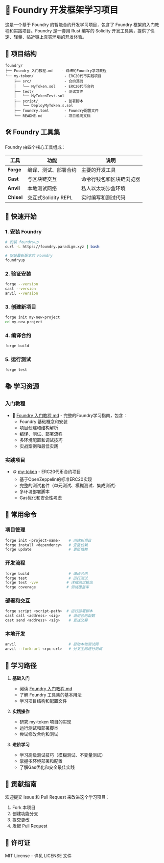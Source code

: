 # 🧪 Foundry 开发框架学习项目

这是一个基于 Foundry 的智能合约开发学习项目，包含了 Foundry 框架的入门教程和实践项目。Foundry 是一套用 Rust 编写的 Solidity 开发工具集，提供了快速、轻量、贴近链上真实环境的开发体验。

## 📁 项目结构

```
foundry/
├── Foundry 入门教程.md    - 详细的Foundry学习教程
└── my-token/              - ERC20代币实践项目
    ├── src/               - 合约源码
    │   └── MyToken.sol    - ERC20代币合约
    ├── test/              - 测试文件
    │   └── MyTokenTest.sol
    ├── script/            - 部署脚本
    │   └── DeployMyToken.s.sol
    ├── foundry.toml       - Foundry配置文件
    └── README.md          - 项目说明文档
```

## 🛠️ Foundry 工具集

Foundry 由四个核心工具组成：

| 工具 | 功能 | 说明 |
|------|------|------|
| **Forge** | 编译、测试、部署合约 | 主要的开发工具 |
| **Cast** | 与区块链交互 | 命令行钱包和区块链浏览器 |
| **Anvil** | 本地测试网络 | 私人以太坊沙盒环境 |
| **Chisel** | 交互式Solidity REPL | 实时编写和测试代码 |

## 🚀 快速开始

### 1. 安装 Foundry

```bash
# 安装 foundryup
curl -L https://foundry.paradigm.xyz | bash

# 安装最新版本的 Foundry
foundryup
```

### 2. 验证安装

```bash
forge --version
cast --version
anvil --version
```

### 3. 创建新项目

```bash
forge init my-new-project
cd my-new-project
```

### 4. 编译合约

```bash
forge build
```

### 5. 运行测试

```bash
forge test
```

## 📚 学习资源

### 入门教程
- 📖 [Foundry 入门教程.md](./Foundry%20入门教程.md) - 完整的Foundry学习指南，包含：
  - Foundry 基础概念和安装
  - 项目创建和结构解析
  - 编译、测试、部署流程
  - 多环境配置和调试技巧
  - 实战案例和最佳实践

### 实践项目
- 🪙 [my-token](./my-token/) - ERC20代币合约项目
  - 基于OpenZeppelin的标准ERC20实现
  - 完整的测试套件（单元测试、模糊测试、集成测试）
  - 多环境部署脚本
  - Gas优化和安全性考虑

## 🔧 常用命令

### 项目管理
```bash
forge init <project-name>    # 创建新项目
forge install <dependency>   # 安装依赖
forge update                 # 更新依赖
```

### 开发流程
```bash
forge build                  # 编译合约
forge test                   # 运行测试
forge test -vvv             # 详细测试输出
forge coverage              # 测试覆盖率
```

### 部署和交互
```bash
forge script <script-path>  # 运行部署脚本
cast call <address> <sig>    # 调用合约函数
cast send <address> <sig>    # 发送交易
```

### 本地开发
```bash
anvil                        # 启动本地测试网
anvil --fork-url <rpc-url>   # 分叉主网进行测试
```

## 🎯 学习路径

1. **基础入门**
   - 阅读 [Foundry 入门教程.md](./Foundry%20入门教程.md)
   - 了解 Foundry 工具集的基本用法
   - 学习项目结构和配置文件

2. **实践操作**
   - 研究 my-token 项目的实现
   - 运行测试和部署脚本
   - 尝试修改合约和测试

3. **进阶学习**
   - 学习高级测试技巧（模糊测试、不变量测试）
   - 掌握多环境部署和配置
   - 了解Gas优化和安全最佳实践


## 🤝 贡献指南

欢迎提交 Issue 和 Pull Request 来改进这个学习项目：

1. Fork 本项目
2. 创建功能分支
3. 提交更改
4. 发起 Pull Request

## 📄 许可证

MIT License - 详见 LICENSE 文件